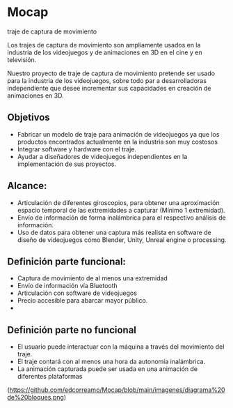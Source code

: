 # Mocap
traje de captura de movimiento 

Los trajes de captura de movimiento son ampliamente usados en la industria de los videojuegos y de animaciones en 3D en el cine y en televisión.

Nuestro proyecto de traje de captura de movimiento pretende ser usado para la industria de los videojuegos, sobre todo par a desarrolladoras independiente que desee incrementar sus capacidades en creación de animaciones en 3D.

## Objetivos
-	Fabricar un modelo de traje para animación de videojuegos ya que los productos encontrados actualmente en la industria son muy costosos
-	Integrar software y hardware con el traje.
-	Ayudar a diseñadores de videojuegos independientes en la implementación de sus proyectos.

## Alcance:
-	Articulación de diferentes giroscopios, para obtener una aproximación espacio temporal de las extremidades a capturar (Mínimo 1 extremidad).
-	Envío de información de forma inalámbrica para el respectivo análisis de información.
-	Uso de datos para obtener una captura más realista en software de diseño de videojuegos cómo Blender, Unity, Unreal engine o processing.

## Definición parte funcional:
-	Captura de movimiento de al menos una extremidad
-	Envío de información vía Bluetooth
-	Articulación con software de videojuegos
-	Precio accesible para abarcar mayor público.
-	
## Definición parte no funcional
-	El usuario puede interactuar con la máquina a través del movimiento del traje.
-	El traje contará con al menos una hora da autonomía inalámbrica.
-	La animación capturada puede ser usada en una animación de diferentes plataformas

(https://github.com/edcorreamo/Mocap/blob/main/imagenes/diagrama%20de%20bloques.png)
